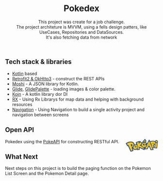 <h1 align="center">Pokedex</h1>

<p align="center">  
This project was create for a job challenge.<br>The project architeture is MVVM, using a fells design patters, like UseCases, Repositories and DataSources.<br> It's also fetching data from network
</p>
</br>

## Tech stack & libraries
- [Kotlin](https://kotlinlang.org/) based
- [Retrofit2 & OkHttp3](https://github.com/square/retrofit) - construct the REST APIs
- [Moshi](https://github.com/square/moshi/) - A JSON library for Kotlin.
- [Glide](https://github.com/bumptech/glide), [GlidePalette](https://github.com/florent37/GlidePalette) - loading images & color palette.
- [Koin](https://github.com/InsertKoinIO/koin) - A kotlin library dor DI
- [RX](https://github.com/ReactiveX) - Using Rx Librarys for map data and helping with background resources
- [Navigation](https://developer.android.com/guide/navigation) - Using Navigation to build a single activity project and navigation between screens

## Open API
<img src="https://raw.githubusercontent.com/PokeAPI/media/master/logo/pokeapi_256.png" align="right" width="21%"/>

Pokedex using the [PokeAPI](https://pokeapi.co/) for constructing RESTful API.<br>

## What Next
Next steps on this project is to build the paging function on the Pokemon List Screen and the Pokemon Detail page.
